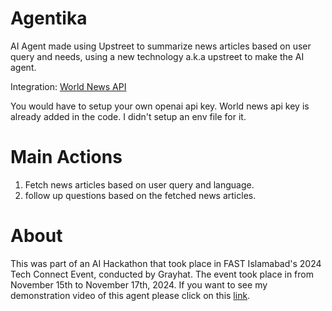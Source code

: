 # Agentika
AI Agent made using Upstreet to summarize news articles based on user query and needs, using a new technology a.k.a upstreet to make the AI agent.

Integration: [World News API](https://worldnewsapi.com/docs/search-news/)

You would have to setup your own openai api key. World news api key is already added in the code. I didn't setup an env file for it.

# Main Actions
1. Fetch news articles based on user query and language.
2. follow up questions based on the fetched news articles.

# About
This was part of an AI Hackathon that took place in FAST Islamabad's 2024 Tech Connect Event, conducted by Grayhat. The event took place in from November 15th to November 17th, 2024.
If you want to see my demonstration video of this agent please click on this [link](https://www.loom.com/share/cf84acf81737423fa4a7009a4f5634a2).
